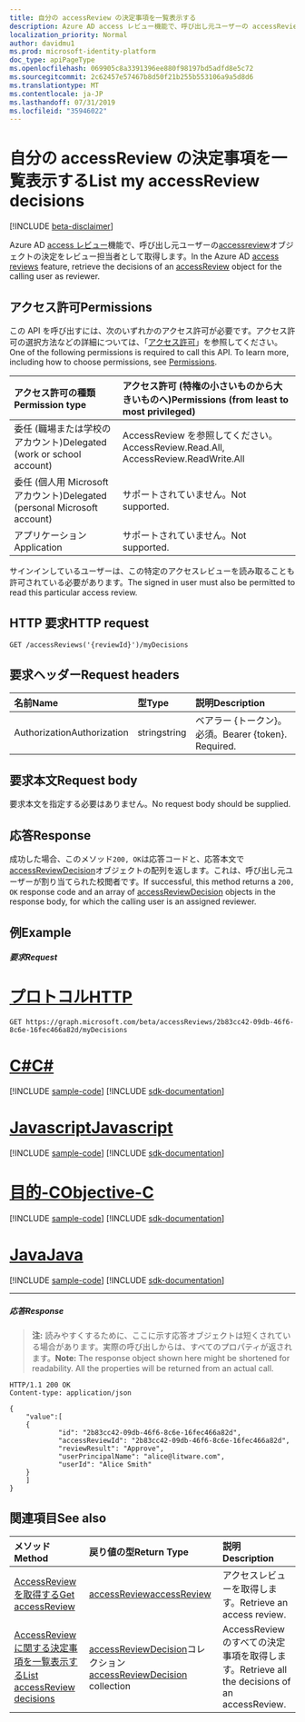 ```yaml
---
title: 自分の accessReview の決定事項を一覧表示する
description: Azure AD access レビュー機能で、呼び出し元ユーザーの accessReview オブジェクトの決定をレビュー担当者として取得します。
localization_priority: Normal
author: davidmu1
ms.prod: microsoft-identity-platform
doc_type: apiPageType
ms.openlocfilehash: 069905c8a3391396ee880f98197bd5adfd8e5c72
ms.sourcegitcommit: 2c62457e57467b8d50f21b255b553106a9a5d8d6
ms.translationtype: MT
ms.contentlocale: ja-JP
ms.lasthandoff: 07/31/2019
ms.locfileid: "35946022"
---
```

# <a name="list-my-accessreview-decisions"></a><span data-ttu-id="0b173-103">自分の accessReview の決定事項を一覧表示する</span><span class="sxs-lookup"><span data-stu-id="0b173-103">List my accessReview decisions</span></span>

[!INCLUDE [beta-disclaimer](../../includes/beta-disclaimer.md)]

<span data-ttu-id="0b173-104">Azure AD [access レビュー](../resources/accessreviews-root.md)機能で、呼び出し元ユーザーの[accessreview](../resources/accessreview.md)オブジェクトの決定をレビュー担当者として取得します。</span><span class="sxs-lookup"><span data-stu-id="0b173-104">In the Azure AD [access reviews](../resources/accessreviews-root.md) feature, retrieve the decisions of an [accessReview](../resources/accessreview.md) object for the calling user as reviewer.</span></span>
## <a name="permissions"></a><span data-ttu-id="0b173-105">アクセス許可</span><span class="sxs-lookup"><span data-stu-id="0b173-105">Permissions</span></span>
<span data-ttu-id="0b173-p101">この API を呼び出すには、次のいずれかのアクセス許可が必要です。アクセス許可の選択方法などの詳細については、「[アクセス許可](/graph/permissions-reference)」を参照してください。</span><span class="sxs-lookup"><span data-stu-id="0b173-p101">One of the following permissions is required to call this API. To learn more, including how to choose permissions, see [Permissions](/graph/permissions-reference).</span></span>

|<span data-ttu-id="0b173-108">アクセス許可の種類</span><span class="sxs-lookup"><span data-stu-id="0b173-108">Permission type</span></span>                        | <span data-ttu-id="0b173-109">アクセス許可 (特権の小さいものから大きいものへ)</span><span class="sxs-lookup"><span data-stu-id="0b173-109">Permissions (from least to most privileged)</span></span>              |
|:--------------------------------------|:---------------------------------------------------------|
|<span data-ttu-id="0b173-110">委任 (職場または学校のアカウント)</span><span class="sxs-lookup"><span data-stu-id="0b173-110">Delegated (work or school account)</span></span>     | <span data-ttu-id="0b173-111">AccessReview を参照してください。</span><span class="sxs-lookup"><span data-stu-id="0b173-111">AccessReview.Read.All, AccessReview.ReadWrite.All</span></span>   |
|<span data-ttu-id="0b173-112">委任 (個人用 Microsoft アカウント)</span><span class="sxs-lookup"><span data-stu-id="0b173-112">Delegated (personal Microsoft account)</span></span> | <span data-ttu-id="0b173-113">サポートされていません。</span><span class="sxs-lookup"><span data-stu-id="0b173-113">Not supported.</span></span> |
|<span data-ttu-id="0b173-114">アプリケーション</span><span class="sxs-lookup"><span data-stu-id="0b173-114">Application</span></span>                            | <span data-ttu-id="0b173-115">サポートされていません。</span><span class="sxs-lookup"><span data-stu-id="0b173-115">Not supported.</span></span> |

<span data-ttu-id="0b173-116">サインインしているユーザーは、この特定のアクセスレビューを読み取ることも許可されている必要があります。</span><span class="sxs-lookup"><span data-stu-id="0b173-116">The signed in user must also be permitted to read this particular access review.</span></span>

## <a name="http-request"></a><span data-ttu-id="0b173-117">HTTP 要求</span><span class="sxs-lookup"><span data-stu-id="0b173-117">HTTP request</span></span>
<!-- { "blockType": "ignored" } -->
```http
GET /accessReviews('{reviewId}')/myDecisions
```
## <a name="request-headers"></a><span data-ttu-id="0b173-118">要求ヘッダー</span><span class="sxs-lookup"><span data-stu-id="0b173-118">Request headers</span></span>
| <span data-ttu-id="0b173-119">名前</span><span class="sxs-lookup"><span data-stu-id="0b173-119">Name</span></span>         | <span data-ttu-id="0b173-120">型</span><span class="sxs-lookup"><span data-stu-id="0b173-120">Type</span></span>        | <span data-ttu-id="0b173-121">説明</span><span class="sxs-lookup"><span data-stu-id="0b173-121">Description</span></span> |
|:-------------|:------------|:------------|
| <span data-ttu-id="0b173-122">Authorization</span><span class="sxs-lookup"><span data-stu-id="0b173-122">Authorization</span></span> | <span data-ttu-id="0b173-123">string</span><span class="sxs-lookup"><span data-stu-id="0b173-123">string</span></span> | <span data-ttu-id="0b173-p102">ベアラー \{トークン\}。必須。</span><span class="sxs-lookup"><span data-stu-id="0b173-p102">Bearer \{token\}. Required.</span></span> |

## <a name="request-body"></a><span data-ttu-id="0b173-126">要求本文</span><span class="sxs-lookup"><span data-stu-id="0b173-126">Request body</span></span>
<span data-ttu-id="0b173-127">要求本文を指定する必要はありません。</span><span class="sxs-lookup"><span data-stu-id="0b173-127">No request body should be supplied.</span></span>

## <a name="response"></a><span data-ttu-id="0b173-128">応答</span><span class="sxs-lookup"><span data-stu-id="0b173-128">Response</span></span>
<span data-ttu-id="0b173-129">成功した場合、このメソッド`200, OK`は応答コードと、応答本文で[accessReviewDecision](../resources/accessreviewdecision.md)オブジェクトの配列を返します。これは、呼び出し元ユーザーが割り当てられた校閲者です。</span><span class="sxs-lookup"><span data-stu-id="0b173-129">If successful, this method returns a `200, OK` response code and an array of [accessReviewDecision](../resources/accessreviewdecision.md) objects in the response body, for which the calling user is an assigned reviewer.</span></span>

## <a name="example"></a><span data-ttu-id="0b173-130">例</span><span class="sxs-lookup"><span data-stu-id="0b173-130">Example</span></span>
##### <a name="request"></a><span data-ttu-id="0b173-131">要求</span><span class="sxs-lookup"><span data-stu-id="0b173-131">Request</span></span>


# <a name="httptabhttp"></a>[<span data-ttu-id="0b173-132">プロトコル</span><span class="sxs-lookup"><span data-stu-id="0b173-132">HTTP</span></span>](#tab/http)
<!-- {
  "blockType": "request",
  "name": "get_accessReview_decisions"
}-->
```http
GET https://graph.microsoft.com/beta/accessReviews/2b83cc42-09db-46f6-8c6e-16fec466a82d/myDecisions
```
# <a name="ctabcsharp"></a>[<span data-ttu-id="0b173-133">C#</span><span class="sxs-lookup"><span data-stu-id="0b173-133">C#</span></span>](#tab/csharp)
[!INCLUDE [sample-code](../includes/snippets/csharp/get-accessreview-decisions-csharp-snippets.md)]
[!INCLUDE [sdk-documentation](../includes/snippets/snippets-sdk-documentation-link.md)]

# <a name="javascripttabjavascript"></a>[<span data-ttu-id="0b173-134">Javascript</span><span class="sxs-lookup"><span data-stu-id="0b173-134">Javascript</span></span>](#tab/javascript)
[!INCLUDE [sample-code](../includes/snippets/javascript/get-accessreview-decisions-javascript-snippets.md)]
[!INCLUDE [sdk-documentation](../includes/snippets/snippets-sdk-documentation-link.md)]

# <a name="objective-ctabobjc"></a>[<span data-ttu-id="0b173-135">目的-C</span><span class="sxs-lookup"><span data-stu-id="0b173-135">Objective-C</span></span>](#tab/objc)
[!INCLUDE [sample-code](../includes/snippets/objc/get-accessreview-decisions-objc-snippets.md)]
[!INCLUDE [sdk-documentation](../includes/snippets/snippets-sdk-documentation-link.md)]

# <a name="javatabjava"></a>[<span data-ttu-id="0b173-136">Java</span><span class="sxs-lookup"><span data-stu-id="0b173-136">Java</span></span>](#tab/java)
[!INCLUDE [sample-code](../includes/snippets/java/get-accessreview-decisions-java-snippets.md)]
[!INCLUDE [sdk-documentation](../includes/snippets/snippets-sdk-documentation-link.md)]

---


##### <a name="response"></a><span data-ttu-id="0b173-137">応答</span><span class="sxs-lookup"><span data-stu-id="0b173-137">Response</span></span>
><span data-ttu-id="0b173-p103">**注:** 読みやすくするために、ここに示す応答オブジェクトは短くされている場合があります。実際の呼び出しからは、すべてのプロパティが返されます。</span><span class="sxs-lookup"><span data-stu-id="0b173-p103">**Note:** The response object shown here might be shortened for readability. All the properties will be returned from an actual call.</span></span>
<!-- {
  "blockType": "response",
  "truncated": true,
  "@odata.type": "microsoft.graph.accessReviewDecision",
  "isCollection": "true"
} -->
```http
HTTP/1.1 200 OK
Content-type: application/json

{
    "value":[
    {
            "id": "2b83cc42-09db-46f6-8c6e-16fec466a82d",
            "accessReviewId": "2b83cc42-09db-46f6-8c6e-16fec466a82d",
            "reviewResult": "Approve",
            "userPrincipalName": "alice@litware.com",
            "userId": "Alice Smith"
    }
    ]
}
```

## <a name="see-also"></a><span data-ttu-id="0b173-140">関連項目</span><span class="sxs-lookup"><span data-stu-id="0b173-140">See also</span></span>

| <span data-ttu-id="0b173-141">メソッド</span><span class="sxs-lookup"><span data-stu-id="0b173-141">Method</span></span>           | <span data-ttu-id="0b173-142">戻り値の型</span><span class="sxs-lookup"><span data-stu-id="0b173-142">Return Type</span></span>    |<span data-ttu-id="0b173-143">説明</span><span class="sxs-lookup"><span data-stu-id="0b173-143">Description</span></span>|
|:---------------|:--------|:----------|
|[<span data-ttu-id="0b173-144">AccessReview を取得する</span><span class="sxs-lookup"><span data-stu-id="0b173-144">Get accessReview</span></span>](accessreview-get.md) |  [<span data-ttu-id="0b173-145">accessReview</span><span class="sxs-lookup"><span data-stu-id="0b173-145">accessReview</span></span>](../resources/accessreview.md) |  <span data-ttu-id="0b173-146">アクセスレビューを取得します。</span><span class="sxs-lookup"><span data-stu-id="0b173-146">Retrieve an access review.</span></span> |
|[<span data-ttu-id="0b173-147">AccessReview に関する決定事項を一覧表示する</span><span class="sxs-lookup"><span data-stu-id="0b173-147">List accessReview decisions</span></span>](accessreview-listdecisions.md) |     <span data-ttu-id="0b173-148">[accessReviewDecision](../resources/accessreviewdecision.md)コレクション</span><span class="sxs-lookup"><span data-stu-id="0b173-148">[accessReviewDecision](../resources/accessreviewdecision.md) collection</span></span>|    <span data-ttu-id="0b173-149">AccessReview のすべての決定事項を取得します。</span><span class="sxs-lookup"><span data-stu-id="0b173-149">Retrieve all the decisions of an accessReview.</span></span>|


<!--
{
  "type": "#page.annotation",
  "description": "Get accessReview decisions",
  "keywords": "",
  "section": "documentation",
  "tocPath": "",
  "suppressions": [
  ]
}
-->
